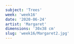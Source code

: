 ```yaml
---
subject: 'Trees'
week: 'week16'
date: '2020-06-24'
artist: 'Margaret'
dimensions: '30x38 cm'
slug: 'week16/Margaret2.jpg'
---
```

